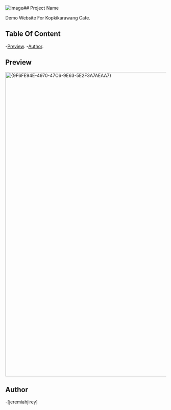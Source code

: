 ![image](https://github.com/user-attachments/assets/e480490c-c2fc-4094-8ce0-8b310d77d3cb)## Project Name

Demo Website For Kopkikarawang Cafe.

## Table Of Content

-[Preview](#preview).
-[Author](#author).

## Preview
<img width="950" alt="{9F6FE94E-4970-47C6-9E63-5E2F3A7AEAA7}" src="https://github.com/user-attachments/assets/79cca94f-9a8c-4195-80ed-33c01d3d488c" />



## Author
-[jeremiahjirey]




